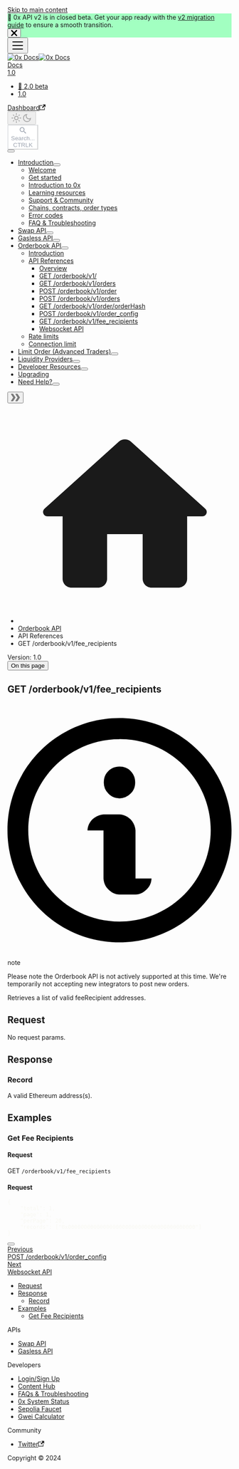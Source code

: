<!doctype html>
<html lang="en" dir="ltr" class="docs-wrapper docs-doc-page docs-version-1.0 plugin-docs plugin-id-default docs-doc-id-0x-orderbook-api/api-references/get-orderbook-v1-fee_recipients.md">
<head>
<meta charset="UTF-8">
<meta name="generator" content="Docusaurus v2.4.0">
<title data-rh="true">GET /orderbook/v1/fee_recipients | 0x</title><meta data-rh="true" name="viewport" content="width=device-width,initial-scale=1"><meta data-rh="true" name="twitter:card" content="summary_large_image"><meta data-rh="true" property="og:image" content="https://0x.org/docs/img/0x-social-card.jpg"><meta data-rh="true" name="twitter:image" content="https://0x.org/docs/img/0x-social-card.jpg"><meta data-rh="true" property="og:url" content="https://0x.org/docs/0x-orderbook-api/api-references/get-orderbook-v1-fee_recipients.md"><meta data-rh="true" name="docusaurus_locale" content="en"><meta data-rh="true" name="docsearch:language" content="en"><meta data-rh="true" name="docusaurus_version" content="1.0"><meta data-rh="true" name="docusaurus_tag" content="docs-default-1.0"><meta data-rh="true" name="docsearch:version" content="1.0"><meta data-rh="true" name="docsearch:docusaurus_tag" content="docs-default-1.0"><meta data-rh="true" property="og:title" content="GET /orderbook/v1/fee_recipients | 0x"><meta data-rh="true" name="description" content="Learn how to use GET /orderbook/v1/fee_recipients"><meta data-rh="true" property="og:description" content="Learn how to use GET /orderbook/v1/fee_recipients"><link data-rh="true" rel="icon" href="/docs/img/favicon.ico"><link data-rh="true" rel="canonical" href="https://0x.org/docs/0x-orderbook-api/api-references/get-orderbook-v1-fee_recipients.md"><link data-rh="true" rel="alternate" href="https://0x.org/docs/0x-orderbook-api/api-references/get-orderbook-v1-fee_recipients.md" hreflang="en"><link data-rh="true" rel="alternate" href="https://0x.org/docs/0x-orderbook-api/api-references/get-orderbook-v1-fee_recipients.md" hreflang="x-default"><link rel="preconnect" href="https://www.google-analytics.com">
<link rel="preconnect" href="https://www.googletagmanager.com">
<script async src="https://www.googletagmanager.com/gtag/js?id=G-Z369GEYN6J"></script>
<script>function gtag(){dataLayer.push(arguments)}window.dataLayer=window.dataLayer||[],gtag("js",new Date),gtag("config","G-Z369GEYN6J",{anonymize_ip:!0})</script>





<script src="./docs/scripts/fullstory.js" async innerhtml="window[&#39;_fs_host&#39;] = &#39;fullstory.com&#39;;
    window[&#39;_fs_script&#39;] = &#39;edge.fullstory.com/s/fs.js&#39;;
    window[&#39;_fs_org&#39;] = &#39;o-1RR7B6-na1&#39;;
    window[&#39;_fs_namespace&#39;] = &#39;FS&#39;;
    !function(m,n,e,t,l,o,g,y){var s,f,a=function(h){
    return!(h in m)||(m.console&amp;&amp;m.console.log&amp;&amp;m.console.log(&#39;FullStory namespace conflict. Please set window[&quot;_fs_namespace&quot;].&#39;),!1)}(e)
    ;function j(b){var h,d=[];function k(){h&amp;&amp;(d.forEach((function(b){var d;try{d=b[h[0]]&amp;&amp;b[h[0]](h[1])}catch(h){return void(b[3]&amp;&amp;b[3](h))}
    d&amp;&amp;d.then?d.then(b[2],b[3]):b[2]&amp;&amp;b[2](d)})),d.length=0)}function r(b){return function(d){h||(h=[b,d],k())}}return b(r(0),r(1)),{
    then:function(b,h){return j((function(r,i){d.push([b,h,r,i]),k()}))}}}a&amp;&amp;(g=m[e]=function(){var b=function(b,d,k,r){function i(i,c){
    h(b,d,k,i,c,r)}r=r||2;var c,u=/Async$/;return u.test(b)?(b=b.replace(u,&quot;&quot;),&quot;function&quot;==typeof Promise?new Promise(i):j(i)):h(b,d,k,c,c,r)}
    ;function h(h,d,k,r,i,c){return b._api?b._api(h,d,k,r,i,c):(b.q&amp;&amp;b.q.push([h,d,k,r,i,c]),null)}return b.q=[],b}(),y=function(b){function h(h){
    &quot;function&quot;==typeof h[4]&amp;&amp;h[4](new Error(b))}var d=g.q;if(d){for(var k=0;k&lt;d.length;k++)h(d[k]);d.length=0,d.push=h}},function(){
    (o=n.createElement(t)).async=!0,o.crossOrigin=&quot;anonymous&quot;,o.src=&quot;https://&quot;+l,o.onerror=function(){y(&quot;Error loading &quot;+l)}
    ;var b=n.getElementsByTagName(t)[0];b.parentNode.insertBefore(o,b)}(),function(){function b(){}function h(b,h,d){g(b,h,d,1)}function d(b,d,k){
    h(&quot;setProperties&quot;,{type:b,properties:d},k)}function k(b,h){d(&quot;user&quot;,b,h)}function r(b,h,d){k({uid:b},d),h&amp;&amp;k(h,d)}g.identify=r,g.setUserVars=k,
    g.identifyAccount=b,g.clearUserCookie=b,g.setVars=d,g.event=function(b,d,k){h(&quot;trackEvent&quot;,{name:b,properties:d},k)},g.anonymize=function(){r(!1)
    },g.shutdown=function(){h(&quot;shutdown&quot;)},g.restart=function(){h(&quot;restart&quot;)},g.log=function(b,d){h(&quot;log&quot;,{level:b,msg:d})},g.consent=function(b){
    h(&quot;setIdentity&quot;,{consent:!arguments.length||b})}}(),s=&quot;fetch&quot;,f=&quot;XMLHttpRequest&quot;,g._w={},g._w[f]=m[f],g._w[s]=m[s],m[s]&amp;&amp;(m[s]=function(){
    return g._w[s].apply(this,arguments)}),g._v=&quot;2.0.0&quot;)}(window,document,window._fs_namespace,&quot;script&quot;,window._fs_script);"></script><link rel="stylesheet" href="/docs/assets/css/styles.effab45a.css">
<link rel="preload" href="/docs/assets/js/runtime~main.81fc3c4f.js" as="script">
<link rel="preload" href="/docs/assets/js/main.f8b18ed4.js" as="script">
</head>
<body class="navigation-with-keyboard">
<script>!function(){function t(t){document.documentElement.setAttribute("data-theme",t)}var e=function(){var t=null;try{t=new URLSearchParams(window.location.search).get("docusaurus-theme")}catch(t){}return t}()||function(){var t=null;try{t=localStorage.getItem("theme")}catch(t){}return t}();t(null!==e?e:"dark")}(),document.documentElement.setAttribute("data-announcement-bar-initially-dismissed",function(){try{return"true"===localStorage.getItem("docusaurus.announcement.dismiss")}catch(t){}return!1}())</script><div id="__docusaurus">
<div role="region" aria-label="Skip to main content"><a class="skipToContent_RBc3" href="#docusaurus_skipToContent_fallback">Skip to main content</a></div><div class="announcementBar_q6Dn" style="background-color:#A2FFC1" role="banner"><div class="announcementBarPlaceholder_f0g1"></div><div class="content_tpQP announcementBarContent_uv59">📣 0x API v2 is in closed beta. Get your app ready with the <a target="_blank" rel="noopener noreferrer" href="/docs/next/category/upgrading">v2 migration guide</a> to ensure a smooth transition.</div><button type="button" aria-label="Close" class="clean-btn close closeButton_NkLk announcementBarClose_O9cL"><svg viewBox="0 0 15 15" width="14" height="14"><g stroke="currentColor" stroke-width="3.1"><path d="M.75.75l13.5 13.5M14.25.75L.75 14.25"></path></g></svg></button></div><nav aria-label="Main" class="navbar navbar--fixed-top"><div class="navbar__inner"><div class="navbar__items"><button aria-label="Toggle navigation bar" aria-expanded="false" class="navbar__toggle clean-btn" type="button"><svg width="30" height="30" viewBox="0 0 30 30" aria-hidden="true"><path stroke="currentColor" stroke-linecap="round" stroke-miterlimit="10" stroke-width="2" d="M4 7h22M4 15h22M4 23h22"></path></svg></button><a class="navbar__brand" href="/docs/"><div class="navbar__logo"><img src="/docs/img/0x-logo.png" alt="0x Docs" class="themedImage_EY2p themedImage--light_a36Z"><img src="/docs/img/0x-logo.png" alt="0x Docs" class="themedImage_EY2p themedImage--dark_RAPR"></div></a><a class="navbar__item navbar__link" href="/docs/introduction/welcome">Docs</a><div class="navbar__item dropdown dropdown--hoverable"><a class="navbar__link" aria-haspopup="true" aria-expanded="false" role="button" href="/docs/introduction/welcome">1.0</a><ul class="dropdown__menu"><li><a class="dropdown__link" href="/docs/next/introduction/welcome">🚧 2.0 beta</a></li><li><a aria-current="page" class="dropdown__link dropdown__link--active" href="/docs/0x-orderbook-api/api-references/get-orderbook-v1-fee_recipients.md">1.0</a></li></ul></div></div><div class="navbar__items navbar__items--right"><a href="https://dashboard.0x.org/" target="_blank" rel="noopener noreferrer" class="navbar__item navbar__link">Dashboard<svg width="13.5" height="13.5" aria-hidden="true" viewBox="0 0 24 24" class="iconExternalLink_lY7B"><path fill="currentColor" d="M21 13v10h-21v-19h12v2h-10v15h17v-8h2zm3-12h-10.988l4.035 4-6.977 7.07 2.828 2.828 6.977-7.07 4.125 4.172v-11z"></path></svg></a><a href="https://discord.com/invite/official0x" target="_blank" rel="noopener noreferrer" class="navbar__item navbar__link header-discord-link"></a><a href="https://twitter.com/0xproject" target="_blank" rel="noopener noreferrer" class="navbar__item navbar__link header-twitter-link"></a><a href="https://github.com/0xProject/0x-examples" target="_blank" rel="noopener noreferrer" class="navbar__item navbar__link header-github-link"></a><div class="toggle_kwAF colorModeToggle_yraK"><button class="clean-btn toggleButton_ARJM toggleButtonDisabled_h4vk" type="button" disabled="" title="Switch between dark and light mode (currently dark mode)" aria-label="Switch between dark and light mode (currently dark mode)" aria-live="polite"><svg viewBox="0 0 24 24" width="24" height="24" class="lightToggleIcon_Oddq"><path fill="currentColor" d="M12,9c1.65,0,3,1.35,3,3s-1.35,3-3,3s-3-1.35-3-3S10.35,9,12,9 M12,7c-2.76,0-5,2.24-5,5s2.24,5,5,5s5-2.24,5-5 S14.76,7,12,7L12,7z M2,13l2,0c0.55,0,1-0.45,1-1s-0.45-1-1-1l-2,0c-0.55,0-1,0.45-1,1S1.45,13,2,13z M20,13l2,0c0.55,0,1-0.45,1-1 s-0.45-1-1-1l-2,0c-0.55,0-1,0.45-1,1S19.45,13,20,13z M11,2v2c0,0.55,0.45,1,1,1s1-0.45,1-1V2c0-0.55-0.45-1-1-1S11,1.45,11,2z M11,20v2c0,0.55,0.45,1,1,1s1-0.45,1-1v-2c0-0.55-0.45-1-1-1C11.45,19,11,19.45,11,20z M5.99,4.58c-0.39-0.39-1.03-0.39-1.41,0 c-0.39,0.39-0.39,1.03,0,1.41l1.06,1.06c0.39,0.39,1.03,0.39,1.41,0s0.39-1.03,0-1.41L5.99,4.58z M18.36,16.95 c-0.39-0.39-1.03-0.39-1.41,0c-0.39,0.39-0.39,1.03,0,1.41l1.06,1.06c0.39,0.39,1.03,0.39,1.41,0c0.39-0.39,0.39-1.03,0-1.41 L18.36,16.95z M19.42,5.99c0.39-0.39,0.39-1.03,0-1.41c-0.39-0.39-1.03-0.39-1.41,0l-1.06,1.06c-0.39,0.39-0.39,1.03,0,1.41 s1.03,0.39,1.41,0L19.42,5.99z M7.05,18.36c0.39-0.39,0.39-1.03,0-1.41c-0.39-0.39-1.03-0.39-1.41,0l-1.06,1.06 c-0.39,0.39-0.39,1.03,0,1.41s1.03,0.39,1.41,0L7.05,18.36z"></path></svg><svg viewBox="0 0 24 24" width="24" height="24" class="darkToggleIcon_hmTv"><path fill="currentColor" d="M9.37,5.51C9.19,6.15,9.1,6.82,9.1,7.5c0,4.08,3.32,7.4,7.4,7.4c0.68,0,1.35-0.09,1.99-0.27C17.45,17.19,14.93,19,12,19 c-3.86,0-7-3.14-7-7C5,9.07,6.81,6.55,9.37,5.51z M12,3c-4.97,0-9,4.03-9,9s4.03,9,9,9s9-4.03,9-9c0-0.46-0.04-0.92-0.1-1.36 c-0.98,1.37-2.58,2.26-4.4,2.26c-2.98,0-5.4-2.42-5.4-5.4c0-1.81,0.89-3.42,2.26-4.4C12.92,3.04,12.46,3,12,3L12,3z"></path></svg></button></div><div class="searchBox_gume"><div class="mendable-search"><button id="ms-search-bar" style="background-color:#fff;border-color:#6B728033;color:#9ca3af" class="ms-global search-btn__input ms-m-0 ms-flex ms-h-10 ms-w-full ms-flex-row ms-items-center ms-justify-between ms-gap-2 ms-bg-gray-50 ms-p-1 ms-px-2 ms-outline-none ms-ring-0 ms-transition-all hover:ms-cursor-pointer sm:ms-p-2 sm:ms-px-3 ms-border ms-rounded-xl"><div class="ms-global search-btn__input-container ms-flex ms-w-full ms-min-w-0 ms-items-center ms-gap-0 sm:ms-gap-1"><svg stroke="currentColor" fill="currentColor" stroke-width="0" viewBox="0 0 24 24" style="color:#9ca3af;fill:#9ca3af" class="search-btn__icon hover:fill-white ms-h-5 ms-w-5 ms-fill-gray-400 hover:ms-text-white focus:ms-fill-white focus:ms-text-white sm:ms-h-6 sm:ms-w-6" height="20" width="20" xmlns="http://www.w3.org/2000/svg"><path fill="none" d="M0 0h24v24H0z"></path><path d="M15.5 14h-.79l-.28-.27A6.471 6.471 0 0016 9.5 6.5 6.5 0 109.5 16c1.61 0 3.09-.59 4.23-1.57l.27.28v.79l5 4.99L20.49 19l-4.99-5zm-6 0C7.01 14 5 11.99 5 9.5S7.01 5 9.5 5 14 7.01 14 9.5 11.99 14 9.5 14z"></path></svg><div id="userInput" style="color:#9ca3af" class="ms-global search-btn__input ms-w-full ms-flex-grow ms-truncate ms-bg-transparent ms-text-sm ms-outline-none ms-ring-0 ms-ring-transparent focus:ms-outline-none focus:ms-ring-0 focus:ms-ring-transparent sm:ms-text-base ms-ml-1 ms-flex ms-items-start ms-justify-start">Search...</div></div><div style="background-color:#fff;border-color:#6B728033;color:#9ca3af" class="search-btn__shortcut ms-z-10 ms-flex ms-flex-row ms-items-center ms-gap-1 ms-rounded-lg ms-border ms-py-[2px] ms-px-[8px] ms-text-xs ms-text-gray-400 ms-transition-all disabled:ms-bg-opacity-10"><span>CTRL</span><span>K</span></div></button><div></div></div></div></div></div><div role="presentation" class="navbar-sidebar__backdrop"></div></nav><div id="docusaurus_skipToContent_fallback" class="main-wrapper mainWrapper_QDaL docsWrapper_NOCI"><button aria-label="Scroll back to top" class="clean-btn theme-back-to-top-button backToTopButton_OuAX" type="button"></button><div class="docPage_vc49"><aside class="theme-doc-sidebar-container docSidebarContainer_QbHj"><div class="sidebarViewport_A8iB"><div class="sidebar_PTqm"><nav aria-label="Docs sidebar" class="menu thin-scrollbar menu_ZYJB menuWithAnnouncementBar_bj1X"><ul class="theme-doc-sidebar-menu menu__list"><li class="theme-doc-sidebar-item-category theme-doc-sidebar-item-category-level-1 menu__list-item"><div class="menu__list-item-collapsible"><a class="menu__link menu__link--sublist" aria-expanded="true" href="/docs/category/introduction">Introduction</a><button aria-label="Toggle the collapsible sidebar category &#x27;Introduction&#x27;" type="button" class="clean-btn menu__caret"></button></div><ul style="display:block;overflow:visible;height:auto" class="menu__list"><li class="theme-doc-sidebar-item-link theme-doc-sidebar-item-link-level-2 menu__list-item"><a class="menu__link" tabindex="0" href="/docs/introduction/welcome">Welcome</a></li><li class="theme-doc-sidebar-item-link theme-doc-sidebar-item-link-level-2 menu__list-item"><a class="menu__link" tabindex="0" href="/docs/introduction/getting-started">Get started</a></li><li class="theme-doc-sidebar-item-link theme-doc-sidebar-item-link-level-2 menu__list-item"><a class="menu__link" tabindex="0" href="/docs/introduction/introduction-to-0x">Introduction to 0x</a></li><li class="theme-doc-sidebar-item-link theme-doc-sidebar-item-link-level-2 menu__list-item"><a class="menu__link" tabindex="0" href="/docs/introduction/guides">Learning resources</a></li><li class="theme-doc-sidebar-item-link theme-doc-sidebar-item-link-level-2 menu__list-item"><a class="menu__link" tabindex="0" href="/docs/introduction/community">Support &amp; Community</a></li><li class="theme-doc-sidebar-item-link theme-doc-sidebar-item-link-level-2 menu__list-item"><a class="menu__link" tabindex="0" href="/docs/introduction/0x-cheat-sheet">Chains, contracts, order types</a></li><li class="theme-doc-sidebar-item-link theme-doc-sidebar-item-link-level-2 menu__list-item"><a class="menu__link" tabindex="0" href="/docs/introduction/error-codes">Error codes</a></li><li class="theme-doc-sidebar-item-link theme-doc-sidebar-item-link-level-2 menu__list-item"><a class="menu__link" tabindex="0" href="/docs/developer-resources/faqs-and-troubleshooting">FAQ &amp; Troubleshooting</a></li></ul></li><li class="theme-doc-sidebar-item-category theme-doc-sidebar-item-category-level-1 menu__list-item menu__list-item--collapsed"><div class="menu__list-item-collapsible"><a class="menu__link menu__link--sublist" aria-expanded="false" href="/docs/category/swap-api">Swap API</a><button aria-label="Toggle the collapsible sidebar category &#x27;Swap API&#x27;" type="button" class="clean-btn menu__caret"></button></div></li><li class="theme-doc-sidebar-item-category theme-doc-sidebar-item-category-level-1 menu__list-item menu__list-item--collapsed"><div class="menu__list-item-collapsible"><a class="menu__link menu__link--sublist" aria-expanded="false" href="/docs/category/gasless-api">Gasless API</a><button aria-label="Toggle the collapsible sidebar category &#x27;Gasless API&#x27;" type="button" class="clean-btn menu__caret"></button></div></li><li class="theme-doc-sidebar-item-category theme-doc-sidebar-item-category-level-1 menu__list-item"><div class="menu__list-item-collapsible"><a class="menu__link menu__link--sublist menu__link--active" aria-expanded="true" href="/docs/category/orderbook-api">Orderbook API</a><button aria-label="Toggle the collapsible sidebar category &#x27;Orderbook API&#x27;" type="button" class="clean-btn menu__caret"></button></div><ul style="display:block;overflow:visible;height:auto" class="menu__list"><li class="theme-doc-sidebar-item-link theme-doc-sidebar-item-link-level-2 menu__list-item"><a class="menu__link" tabindex="0" href="/docs/0x-orderbook-api/introduction">Introduction</a></li><li class="theme-doc-sidebar-item-category theme-doc-sidebar-item-category-level-2 menu__list-item"><div class="menu__list-item-collapsible"><a class="menu__link menu__link--sublist menu__link--sublist-caret menu__link--active" aria-expanded="true" tabindex="0" href="/docs/0x-orderbook-api/api-references/overview">API References</a></div><ul style="display:block;overflow:visible;height:auto" class="menu__list"><li class="theme-doc-sidebar-item-link theme-doc-sidebar-item-link-level-3 menu__list-item"><a class="menu__link" tabindex="0" href="/docs/0x-orderbook-api/api-references/overview">Overview</a></li><li class="theme-doc-sidebar-item-link theme-doc-sidebar-item-link-level-3 menu__list-item"><a class="menu__link" tabindex="0" href="/docs/0x-orderbook-api/api-references/get-orderbook-v1">GET /orderbook/v1/</a></li><li class="theme-doc-sidebar-item-link theme-doc-sidebar-item-link-level-3 menu__list-item"><a class="menu__link" tabindex="0" href="/docs/0x-orderbook-api/api-references/get-orderbook-v1-orders">GET /orderbook/v1/orders</a></li><li class="theme-doc-sidebar-item-link theme-doc-sidebar-item-link-level-3 menu__list-item"><a class="menu__link" tabindex="0" href="/docs/0x-orderbook-api/api-references/post-orderbook-v1-order">POST /orderbook/v1/order</a></li><li class="theme-doc-sidebar-item-link theme-doc-sidebar-item-link-level-3 menu__list-item"><a class="menu__link" tabindex="0" href="/docs/0x-orderbook-api/api-references/post-orderbook-v1-orders">POST /orderbook/v1/orders</a></li><li class="theme-doc-sidebar-item-link theme-doc-sidebar-item-link-level-3 menu__list-item"><a class="menu__link" tabindex="0" href="/docs/0x-orderbook-api/api-references/get-orderbook-v1-order-orderhash">GET /orderbook/v1/order/orderHash</a></li><li class="theme-doc-sidebar-item-link theme-doc-sidebar-item-link-level-3 menu__list-item"><a class="menu__link" tabindex="0" href="/docs/0x-orderbook-api/api-references/post-orderbook-v1-order_config">POST /orderbook/v1/order_config</a></li><li class="theme-doc-sidebar-item-link theme-doc-sidebar-item-link-level-3 menu__list-item"><a class="menu__link menu__link--active" aria-current="page" tabindex="0" href="/docs/0x-orderbook-api/api-references/get-orderbook-v1-fee_recipients.md">GET /orderbook/v1/fee_recipients</a></li><li class="theme-doc-sidebar-item-link theme-doc-sidebar-item-link-level-3 menu__list-item"><a class="menu__link" tabindex="0" href="/docs/0x-orderbook-api/api-references/websocket-api">Websocket API</a></li></ul></li><li class="theme-doc-sidebar-item-link theme-doc-sidebar-item-link-level-2 menu__list-item"><a class="menu__link" tabindex="0" href="/docs/0x-orderbook-api/rate-limits">Rate limits</a></li><li class="theme-doc-sidebar-item-link theme-doc-sidebar-item-link-level-2 menu__list-item"><a class="menu__link" tabindex="0" href="/docs/0x-orderbook-api/connection-limit">Connection limit</a></li></ul></li><li class="theme-doc-sidebar-item-category theme-doc-sidebar-item-category-level-1 menu__list-item menu__list-item--collapsed"><div class="menu__list-item-collapsible"><a class="menu__link menu__link--sublist" aria-expanded="false" href="/docs/category/limit-order-advanced-traders">Limit Order (Advanced Traders)</a><button aria-label="Toggle the collapsible sidebar category &#x27;Limit Order (Advanced Traders)&#x27;" type="button" class="clean-btn menu__caret"></button></div></li><li class="theme-doc-sidebar-item-category theme-doc-sidebar-item-category-level-1 menu__list-item menu__list-item--collapsed"><div class="menu__list-item-collapsible"><a class="menu__link menu__link--sublist" aria-expanded="false" href="/docs/category/liquidity-providers">Liquidity Providers</a><button aria-label="Toggle the collapsible sidebar category &#x27;Liquidity Providers&#x27;" type="button" class="clean-btn menu__caret"></button></div></li><li class="theme-doc-sidebar-item-category theme-doc-sidebar-item-category-level-1 menu__list-item menu__list-item--collapsed"><div class="menu__list-item-collapsible"><a class="menu__link menu__link--sublist" aria-expanded="false" href="/docs/category/developer-resources">Developer Resources</a><button aria-label="Toggle the collapsible sidebar category &#x27;Developer Resources&#x27;" type="button" class="clean-btn menu__caret"></button></div></li><li class="theme-doc-sidebar-item-category theme-doc-sidebar-item-category-level-1 menu__list-item menu__list-item--collapsed"><div class="menu__list-item-collapsible"><a href="https://0x.org/docs/next/upgrading/upgrading_to_swap_v2" target="_blank" rel="noopener noreferrer" class="menu__link menu__link--sublist menu__link--sublist-caret" aria-expanded="false">Upgrading</a></div></li><li class="theme-doc-sidebar-item-category theme-doc-sidebar-item-category-level-1 menu__list-item menu__list-item--collapsed"><div class="menu__list-item-collapsible"><a class="menu__link menu__link--sublist" aria-expanded="false" href="/docs/category/need-help">Need Help?</a><button aria-label="Toggle the collapsible sidebar category &#x27;Need Help?&#x27;" type="button" class="clean-btn menu__caret"></button></div></li></ul></nav><button type="button" title="Collapse sidebar" aria-label="Collapse sidebar" class="button button--secondary button--outline collapseSidebarButton_gXcz"><svg width="20" height="20" aria-hidden="true" class="collapseSidebarButtonIcon_D5lV"><g fill="#7a7a7a"><path d="M9.992 10.023c0 .2-.062.399-.172.547l-4.996 7.492a.982.982 0 01-.828.454H1c-.55 0-1-.453-1-1 0-.2.059-.403.168-.551l4.629-6.942L.168 3.078A.939.939 0 010 2.528c0-.548.45-.997 1-.997h2.996c.352 0 .649.18.828.45L9.82 9.472c.11.148.172.347.172.55zm0 0"></path><path d="M19.98 10.023c0 .2-.058.399-.168.547l-4.996 7.492a.987.987 0 01-.828.454h-3c-.547 0-.996-.453-.996-1 0-.2.059-.403.168-.551l4.625-6.942-4.625-6.945a.939.939 0 01-.168-.55 1 1 0 01.996-.997h3c.348 0 .649.18.828.45l4.996 7.492c.11.148.168.347.168.55zm0 0"></path></g></svg></button></div></div></aside><main class="docMainContainer_sClo"><div class="container padding-top--md padding-bottom--lg"><div class="row"><div class="col docItemCol_PKDA"><div class="docItemContainer_QFIQ"><article><nav class="theme-doc-breadcrumbs breadcrumbsContainer_cHyX" aria-label="Breadcrumbs"><ul class="breadcrumbs" itemscope="" itemtype="https://schema.org/BreadcrumbList"><li class="breadcrumbs__item"><a aria-label="Home page" class="breadcrumbs__link" href="/docs/"><svg viewBox="0 0 24 24" class="breadcrumbHomeIcon_jXFD"><path d="M10 19v-5h4v5c0 .55.45 1 1 1h3c.55 0 1-.45 1-1v-7h1.7c.46 0 .68-.57.33-.87L12.67 3.6c-.38-.34-.96-.34-1.34 0l-8.36 7.53c-.34.3-.13.87.33.87H5v7c0 .55.45 1 1 1h3c.55 0 1-.45 1-1z" fill="currentColor"></path></svg></a></li><li itemscope="" itemprop="itemListElement" itemtype="https://schema.org/ListItem" class="breadcrumbs__item"><a class="breadcrumbs__link" itemprop="item" href="/docs/category/orderbook-api"><span itemprop="name">Orderbook API</span></a><meta itemprop="position" content="1"></li><li class="breadcrumbs__item"><span class="breadcrumbs__link">API References</span><meta itemprop="position" content="2"></li><li itemscope="" itemprop="itemListElement" itemtype="https://schema.org/ListItem" class="breadcrumbs__item breadcrumbs__item--active"><span class="breadcrumbs__link" itemprop="name">GET /orderbook/v1/fee_recipients</span><meta itemprop="position" content="3"></li></ul></nav><span class="theme-doc-version-badge badge badge--secondary">Version: 1.0</span><div class="tocCollapsible_Xuni theme-doc-toc-mobile tocMobile_rGAa"><button type="button" class="clean-btn tocCollapsibleButton_mL4T">On this page</button></div><div class="theme-doc-markdown markdown"><h1>GET /orderbook/v1/fee_recipients</h1><div class="theme-admonition theme-admonition-note alert alert--secondary admonition_BahX"><div class="admonitionHeading_i6wc"><span class="admonitionIcon_nAy4"><svg viewBox="0 0 14 16"><path fill-rule="evenodd" d="M6.3 5.69a.942.942 0 0 1-.28-.7c0-.28.09-.52.28-.7.19-.18.42-.28.7-.28.28 0 .52.09.7.28.18.19.28.42.28.7 0 .28-.09.52-.28.7a1 1 0 0 1-.7.3c-.28 0-.52-.11-.7-.3zM8 7.99c-.02-.25-.11-.48-.31-.69-.2-.19-.42-.3-.69-.31H6c-.27.02-.48.13-.69.31-.2.2-.3.44-.31.69h1v3c.02.27.11.5.31.69.2.2.42.31.69.31h1c.27 0 .48-.11.69-.31.2-.19.3-.42.31-.69H8V7.98v.01zM7 2.3c-3.14 0-5.7 2.54-5.7 5.68 0 3.14 2.56 5.7 5.7 5.7s5.7-2.55 5.7-5.7c0-3.15-2.56-5.69-5.7-5.69v.01zM7 .98c3.86 0 7 3.14 7 7s-3.14 7-7 7-7-3.12-7-7 3.14-7 7-7z"></path></svg></span>note</div><div class="admonitionContent_K8av"><p>Please note the Orderbook API is not actively supported at this time. We&#x27;re temporarily not accepting new integrators to post new orders.</p></div></div><p>Retrieves a list of valid feeRecipient addresses.</p><h2 class="anchor anchorWithStickyNavbar_ZTCp" id="request">Request<a href="#request" class="hash-link" aria-label="Direct link to Request" title="Direct link to Request">​</a></h2><p>No request params.</p><h2 class="anchor anchorWithStickyNavbar_ZTCp" id="response">Response<a href="#response" class="hash-link" aria-label="Direct link to Response" title="Direct link to Response">​</a></h2><h3 class="anchor anchorWithStickyNavbar_ZTCp" id="record">Record<a href="#record" class="hash-link" aria-label="Direct link to Record" title="Direct link to Record">​</a></h3><p>A valid Ethereum address(s).</p><h2 class="anchor anchorWithStickyNavbar_ZTCp" id="examples">Examples<a href="#examples" class="hash-link" aria-label="Direct link to Examples" title="Direct link to Examples">​</a></h2><h3 class="anchor anchorWithStickyNavbar_ZTCp" id="get-fee-recipients">Get Fee Recipients<a href="#get-fee-recipients" class="hash-link" aria-label="Direct link to Get Fee Recipients" title="Direct link to Get Fee Recipients">​</a></h3><h4 class="anchor anchorWithStickyNavbar_ZTCp" id="request-1"><strong>Request</strong><a href="#request-1" class="hash-link" aria-label="Direct link to request-1" title="Direct link to request-1">​</a></h4><p>GET <code>/orderbook/v1/fee_recipients</code></p><h4 class="anchor anchorWithStickyNavbar_ZTCp" id="request-2"><strong>Request</strong><a href="#request-2" class="hash-link" aria-label="Direct link to request-2" title="Direct link to request-2">​</a></h4><div class="codeBlockContainer_jAEB theme-code-block" style="--prism-color:#F8F8F2;--prism-background-color:#282A36"><div class="codeBlockContent_KvLn"><pre tabindex="0" class="prism-code language-text codeBlock_MJTT thin-scrollbar"><code class="codeBlockLines_ZhcI"><span class="token-line" style="color:#F8F8F2"><span class="token plain">{</span><br></span><span class="token-line" style="color:#F8F8F2"><span class="token plain">    &quot;total&quot;: 1,</span><br></span><span class="token-line" style="color:#F8F8F2"><span class="token plain">    &quot;page&quot;: 1,</span><br></span><span class="token-line" style="color:#F8F8F2"><span class="token plain">    &quot;perPage&quot;: 20,</span><br></span><span class="token-line" style="color:#F8F8F2"><span class="token plain">    &quot;records&quot;: [&quot;0x0000000000000000000000000000000000000000&quot;]</span><br></span><span class="token-line" style="color:#F8F8F2"><span class="token plain">}</span><br></span></code></pre><div class="buttonGroup_yTD5"><button type="button" aria-label="Copy code to clipboard" title="Copy" class="clean-btn"><span class="copyButtonIcons_hEBG" aria-hidden="true"><svg class="copyButtonIcon_e3Xs" viewBox="0 0 24 24"><path d="M19,21H8V7H19M19,5H8A2,2 0 0,0 6,7V21A2,2 0 0,0 8,23H19A2,2 0 0,0 21,21V7A2,2 0 0,0 19,5M16,1H4A2,2 0 0,0 2,3V17H4V3H16V1Z"></path></svg><svg class="copyButtonSuccessIcon_IS7T" viewBox="0 0 24 24"><path d="M21,7L9,19L3.5,13.5L4.91,12.09L9,16.17L19.59,5.59L21,7Z"></path></svg></span></button></div></div></div></div></article><nav class="pagination-nav docusaurus-mt-lg" aria-label="Docs pages navigation"><a class="pagination-nav__link pagination-nav__link--prev" href="/docs/0x-orderbook-api/api-references/post-orderbook-v1-order_config"><div class="pagination-nav__sublabel">Previous</div><div class="pagination-nav__label">POST /orderbook/v1/order_config</div></a><a class="pagination-nav__link pagination-nav__link--next" href="/docs/0x-orderbook-api/api-references/websocket-api"><div class="pagination-nav__sublabel">Next</div><div class="pagination-nav__label">Websocket API</div></a></nav></div></div><div class="col col--3"><div class="tableOfContents_vpdH thin-scrollbar theme-doc-toc-desktop"><ul class="table-of-contents table-of-contents__left-border"><li><a href="#request" class="table-of-contents__link toc-highlight">Request</a></li><li><a href="#response" class="table-of-contents__link toc-highlight">Response</a><ul><li><a href="#record" class="table-of-contents__link toc-highlight">Record</a></li></ul></li><li><a href="#examples" class="table-of-contents__link toc-highlight">Examples</a><ul><li><a href="#get-fee-recipients" class="table-of-contents__link toc-highlight">Get Fee Recipients</a></li></ul></li></ul></div></div></div></div></main></div></div><footer class="footer footer--dark"><div class="container container-fluid"><div class="row footer__links"><div class="col footer__col"><div class="footer__title">APIs</div><ul class="footer__items clean-list"><li class="footer__item"><a class="footer__link-item" href="/docs/category/swap-api">Swap API</a></li><li class="footer__item"><a class="footer__link-item" href="/docs/category/gasless-api">Gasless API</a></li></ul></div><div class="col footer__col"><div class="footer__title">Developers</div><ul class="footer__items clean-list"><li class="footer__item"><a href="https://dashboard.0x.org/" target="_blank" rel="noopener noreferrer" class="footer__link-item">Login/Sign Up</a></li><li class="footer__item"><a href="https://www.0x.org/content-hub" target="_blank" rel="noopener noreferrer" class="footer__link-item">Content Hub</a></li><li class="footer__item"><a class="footer__link-item" href="/docs/developer-resources/faqs-and-troubleshooting">FAQs &amp; Troubleshooting</a></li><li class="footer__item"><a href="https://status.0x.org/" target="_blank" rel="noopener noreferrer" class="footer__link-item">0x System Status</a></li><li class="footer__item"><a href="https://sepoliafaucet.com/" target="_blank" rel="noopener noreferrer" class="footer__link-item">Sepolia Faucet</a></li><li class="footer__item"><a href="https://www.alchemy.com/gwei-calculator" target="_blank" rel="noopener noreferrer" class="footer__link-item">Gwei Calculator</a></li></ul></div><div class="col footer__col"><div class="footer__title">Community</div><ul class="footer__items clean-list"><li class="footer__item"><a href="https://twitter.com/0xproject" target="_blank" rel="noopener noreferrer" class="footer__link-item">Twitter<svg width="13.5" height="13.5" aria-hidden="true" viewBox="0 0 24 24" class="iconExternalLink_lY7B"><path fill="currentColor" d="M21 13v10h-21v-19h12v2h-10v15h17v-8h2zm3-12h-10.988l4.035 4-6.977 7.07 2.828 2.828 6.977-7.07 4.125 4.172v-11z"></path></svg></a></li></ul></div></div><div class="footer__bottom text--center"><div class="footer__copyright">Copyright © 2024</div></div></div></footer></div>
<script src="/docs/assets/js/runtime~main.81fc3c4f.js"></script>
<script src="/docs/assets/js/main.f8b18ed4.js"></script>
</body>
</html>